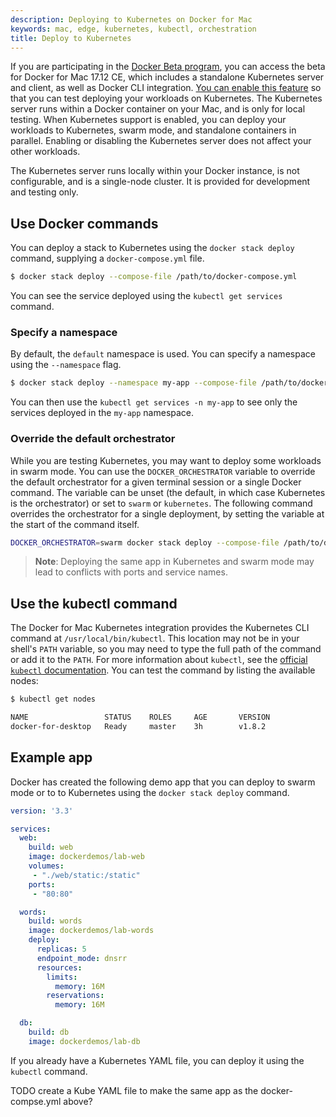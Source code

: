 ```yaml
---
description: Deploying to Kubernetes on Docker for Mac
keywords: mac, edge, kubernetes, kubectl, orchestration
title: Deploy to Kubernetes
---
```


If you are participating in the [Docker Beta program](https://beta.docker.com/),
you can access the beta for Docker for Mac 17.12 CE, which includes a standalone
Kubernetes server and client, as well as Docker CLI integration.
[You can enable this feature](/docker-for-mac/index.md#kubernetes) so that you
can test deploying your workloads on Kubernetes. The Kubernetes server runs
within a Docker container on your Mac, and is only for local testing. When
Kubernetes support is enabled, you can deploy your workloads to Kubernetes,
swarm mode, and standalone containers in parallel. Enabling or disabling the
Kubernetes server does not affect your other workloads.

The Kubernetes server runs locally within your Docker instance, is not
configurable, and is a single-node cluster. It is provided for development and
testing only.

## Use Docker commands

You can deploy a stack to Kubernetes using the `docker stack deploy` command,
supplying a `docker-compose.yml` file.

```bash
$ docker stack deploy --compose-file /path/to/docker-compose.yml
```

You can see the service deployed using the `kubectl get services` command.

### Specify a namespace

By default, the `default` namespace is used. You can specify a namespace using
the `--namespace` flag.

```bash
$ docker stack deploy --namespace my-app --compose-file /path/to/docker-compose.yml
```

You can then use the `kubectl get services -n my-app` to see only the services
deployed in the `my-app` namespace.

### Override the default orchestrator

While you are testing Kubernetes, you may want to deploy some workloads in swarm
mode. You can use the `DOCKER_ORCHESTRATOR` variable to override the default
orchestrator for a given terminal session or a single Docker command. The
variable can be unset (the default, in which case Kubernetes is the
orchestrator) or set to `swarm` or `kubernetes`. The following command
overrides the orchestrator for a single deployment, by setting the variable at
the start of the command itself.

```bash
DOCKER_ORCHESTRATOR=swarm docker stack deploy --compose-file /path/to/docker-compose.yml
```

> **Note**: Deploying the same app in Kubernetes and swarm mode may lead to
> conflicts with ports and service names.

## Use the kubectl command

The Docker for Mac Kubernetes integration provides the Kubernetes CLI command
at `/usr/local/bin/kubectl`. This location may not be in your shell's `PATH`
variable, so you may need to type the full path of the command or add it to
the `PATH`. For more information about `kubectl`, see the
[official `kubectl` documentation](https://kubernetes.io/docs/reference/kubectl/overview/).
You can test the command by listing the available nodes:

```bash
$ kubectl get nodes

NAME                 STATUS    ROLES     AGE       VERSION
docker-for-desktop   Ready     master    3h        v1.8.2
```

## Example app

Docker has created the following demo app that you can deploy to swarm mode or to to
Kubernetes using the `docker stack deploy` command.

```yaml
version: '3.3'

services:
  web:
    build: web
    image: dockerdemos/lab-web
    volumes:
     - "./web/static:/static"
    ports:
     - "80:80"

  words:
    build: words
    image: dockerdemos/lab-words
    deploy:
      replicas: 5
      endpoint_mode: dnsrr
      resources:
        limits:
          memory: 16M
        reservations:
          memory: 16M

  db:
    build: db
    image: dockerdemos/lab-db
```

If you already have a Kubernetes YAML file, you can deploy it using the
`kubectl` command.

TODO create a Kube YAML file to make the same app as the docker-compse.yml
above?